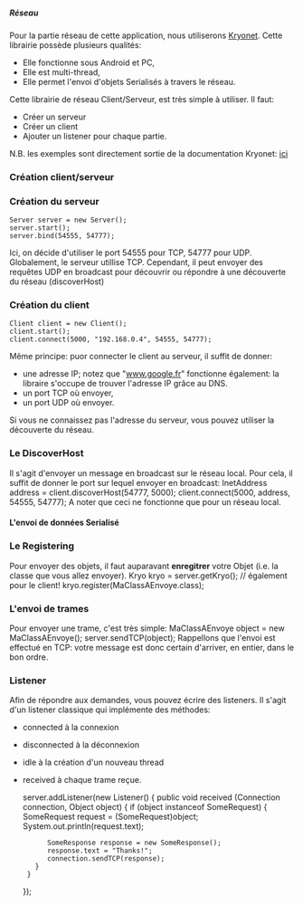 ##### Réseau #####

Pour la partie réseau de cette application, nous utiliserons [Kryonet](http://code.google.com/p/kryonet/). Cette librairie possède plusieurs qualités:
 * Elle fonctionne sous Android et PC,
 * Elle est multi-thread,
 * Elle permet l'envoi d'objets Serialisés à travers le réseau.

Cette librairie de réseau Client/Serveur, est très simple à utiliser. Il faut:
 * Créer un serveur
 * Créer un client
 * Ajouter un listener pour chaque partie.

N.B. les exemples sont directement sortie de la documentation Kryonet: [ici](http://code.google.com/p/kryonet/)
### Création client/serveur ####
### Création du serveur ###
	Server server = new Server();
	server.start();
	server.bind(54555, 54777);
Ici, on décide d'utiliser le port 54555 pour TCP, 54777 pour UDP.
Globalement, le serveur utillise TCP. Cependant, il peut envoyer des requêtes UDP en broadcast pour découvrir ou répondre à une découverte du réseau (discoverHost)

### Création du client ###
	Client client = new Client();
	client.start();
	client.connect(5000, "192.168.0.4", 54555, 54777);
Même principe: puor connecter le client au serveur, il suffit de donner:
 * une adresse IP; notez que "www.google.fr" fonctionne également: la libraire s'occupe de trouver l'adresse IP grâce au DNS.
 * un port TCP où envoyer,
 * un port UDP où envoyer.

Si vous ne connaissez pas l'adresse du serveur, vous pouvez utiliser la découverte du réseau.

### Le DiscoverHost ###
Il s'agit d'envoyer un message en broadcast sur le réseau local. Pour cela, il suffit de donner le port sur lequel envoyer en broadcast:
	InetAddress address = client.discoverHost(54777, 5000);
	client.connect(5000, address, 54555, 54777);
A noter que ceci ne fonctionne que pour un réseau local.


#### L'envoi de données Serialisé ####
### Le Registering ###
Pour envoyer des objets, il faut auparavant **enregitrer** votre Objet (i.e. la classe que vous allez envoyer).
	Kryo kryo = server.getKryo(); // également pour le client!
	kryo.register(MaClassAEnvoye.class);

### L'envoi de trames ###
Pour envoyer une trame, c'est très simple:
	MaClassAEnvoye object = new MaClassAEnvoye();
	server.sendTCP(object);
Rappellons que l'envoi est effectué en TCP: votre message est donc certain d'arriver, en entier, dans le bon ordre.

### Listener ###
Afin de répondre aux demandes, vous pouvez écrire des listeners. Il s'agit d'un listener classique qui implémente des méthodes:
 * connected à la connexion
 * disconnected à la déconnexion
 * idle à la création d'un nouveau thread
 * received à chaque trame reçue.

	server.addListener(new Listener() {
		public void received (Connection connection, Object object) {
		  if (object instanceof SomeRequest) {
		     SomeRequest request = (SomeRequest)object;
		     System.out.println(request.text);

		     SomeResponse response = new SomeResponse();
		     response.text = "Thanks!";
		     connection.sendTCP(response);
		  }
		}
	});